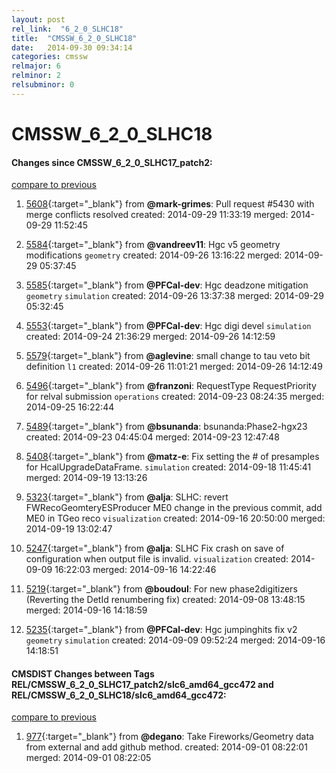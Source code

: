 ```yaml
---
layout: post
rel_link:  "6_2_0_SLHC18"
title:  "CMSSW_6_2_0_SLHC18"
date:   2014-09-30 09:34:14
categories: cmssw
relmajor: 6
relminor: 2
relsubminor: 0
---
```


# CMSSW_6_2_0_SLHC18
#### Changes since CMSSW_6_2_0_SLHC17_patch2:

[compare to previous](https://github.com/cms-sw/cmssw/compare/CMSSW_6_2_0_SLHC17_patch2...CMSSW_6_2_0_SLHC18)



1. [5608](http://github.com/cms-sw/cmssw/pull/5608){:target="_blank"}  from **@mark-grimes**: Pull request #5430 with merge conflicts resolved created: 2014-09-29 11:33:19 merged: 2014-09-29 11:52:45

2. [5584](http://github.com/cms-sw/cmssw/pull/5584){:target="_blank"}  from **@vandreev11**: Hgc v5 geometry modifications `geometry`  created: 2014-09-26 13:16:22 merged: 2014-09-29 05:37:45

3. [5585](http://github.com/cms-sw/cmssw/pull/5585){:target="_blank"}  from **@PFCal-dev**: Hgc deadzone mitigation `geometry`  `simulation`  created: 2014-09-26 13:37:38 merged: 2014-09-29 05:32:45

4. [5553](http://github.com/cms-sw/cmssw/pull/5553){:target="_blank"}  from **@PFCal-dev**: Hgc digi devel `simulation`  created: 2014-09-24 21:36:29 merged: 2014-09-26 14:12:59

5. [5579](http://github.com/cms-sw/cmssw/pull/5579){:target="_blank"}  from **@aglevine**: small change to tau veto bit definition `l1`  created: 2014-09-26 11:01:21 merged: 2014-09-26 14:12:49

6. [5496](http://github.com/cms-sw/cmssw/pull/5496){:target="_blank"}  from **@franzoni**: RequestType RequestPriority for relval submission `operations`  created: 2014-09-23 08:24:35 merged: 2014-09-25 16:22:44

7. [5489](http://github.com/cms-sw/cmssw/pull/5489){:target="_blank"}  from **@bsunanda**: bsunanda:Phase2-hgx23 created: 2014-09-23 04:45:04 merged: 2014-09-23 12:47:48

8. [5408](http://github.com/cms-sw/cmssw/pull/5408){:target="_blank"}  from **@matz-e**: Fix setting the # of presamples for HcalUpgradeDataFrame. `simulation`  created: 2014-09-18 11:45:41 merged: 2014-09-19 13:13:26

9. [5323](http://github.com/cms-sw/cmssw/pull/5323){:target="_blank"}  from **@alja**: SLHC: revert FWRecoGeomteryESProducer ME0 change in  the previous commit, add ME0 in TGeo reco `visualization`  created: 2014-09-16 20:50:00 merged: 2014-09-19 13:02:47

10. [5247](http://github.com/cms-sw/cmssw/pull/5247){:target="_blank"}  from **@alja**: SLHC Fix crash on save of configuration when output file is invalid. `visualization`  created: 2014-09-09 16:22:03 merged: 2014-09-16 14:22:46

11. [5219](http://github.com/cms-sw/cmssw/pull/5219){:target="_blank"}  from **@boudoul**: For new phase2digitizers (Reverting the DetId renumbering fix) created: 2014-09-08 13:48:15 merged: 2014-09-16 14:18:59

12. [5235](http://github.com/cms-sw/cmssw/pull/5235){:target="_blank"}  from **@PFCal-dev**: Hgc jumpinghits fix v2 `geometry`  `simulation`  created: 2014-09-09 09:52:24 merged: 2014-09-16 14:18:51

#### CMSDIST Changes between Tags REL/CMSSW_6_2_0_SLHC17_patch2/slc6_amd64_gcc472 and REL/CMSSW_6_2_0_SLHC18/slc6_amd64_gcc472:

[compare to previous](https://github.com/cms-sw/cmsdist/compare/REL/CMSSW_6_2_0_SLHC17_patch2/slc6_amd64_gcc472...REL/CMSSW_6_2_0_SLHC18/slc6_amd64_gcc472)



1. [977](http://github.com/cms-sw/cmsdist/pull/977){:target="_blank"}  from **@degano**: Take Fireworks/Geometry data from external and add github method. created: 2014-09-01 08:22:01 merged: 2014-09-01 08:22:05
